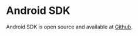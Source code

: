 # Android SDK

Android SDK is open source and available at [Github](https://github.com/blocto/blocto-android-sdk).
